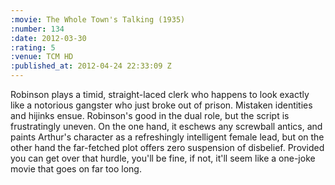 ```yaml
--- 
:movie: The Whole Town's Talking (1935)
:number: 134
:date: 2012-03-30
:rating: 5
:venue: TCM HD
:published_at: 2012-04-24 22:33:09 Z
---
```

Robinson plays a timid, straight-laced clerk who happens to look exactly like a notorious gangster who just broke out of prison. Mistaken identities and hijinks ensue. Robinson's good in the dual role, but the script is frustratingly uneven. On the one hand, it eschews any screwball antics, and paints Arthur's character as a refreshingly intelligent female lead, but on the other hand the far-fetched plot offers zero suspension of disbelief. Provided you can get over that hurdle, you'll be fine, if not, it'll seem like a one-joke movie that goes on far too long.